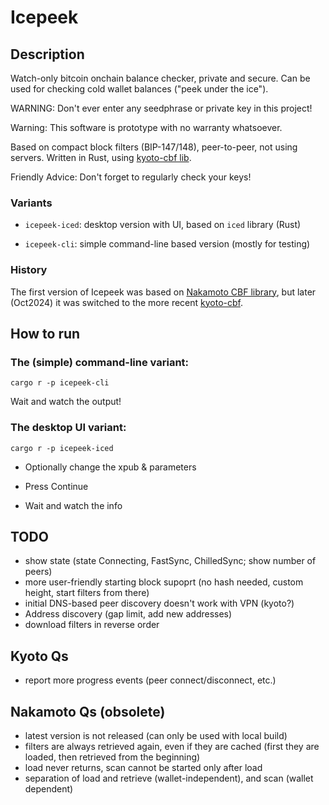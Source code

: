 # Icepeek

## Description
Watch-only bitcoin onchain balance checker, private and secure.
Can be used for checking cold wallet balances ("peek under the ice").

WARNING: Don't ever enter any seedphrase or private key in this project!

Warning: This software is prototype with no warranty whatsoever.

Based on compact block filters (BIP-147/148), peer-to-peer, not using servers.
Written in Rust, using [kyoto-cbf lib](https://github.com/rustaceanrob/kyoto).

Friendly Advice: Don't forget to regularly check your keys!


### Variants

- `icepeek-iced`: desktop version with UI, based on `iced` library (Rust)

- `icepeek-cli`: simple command-line based version (mostly for testing)


### History

The first version of Icepeek was based on
[Nakamoto CBF library](https://github.com/cloudhead/nakamoto),
but later (Oct2024) it was switched to the more recent
[kyoto-cbf](https://github.com/rustaceanrob/kyoto).


## How to run

### The (simple) command-line variant:

```
cargo r -p icepeek-cli
```

Wait and watch the output!


### The desktop UI variant:

```
cargo r -p icepeek-iced
```

- Optionally change the xpub & parameters

- Press Continue

- Wait and watch the info


## TODO

- show state (state Connecting, FastSync, ChilledSync; show number of peers)
- more user-friendly starting block supoprt (no hash needed, custom height, start filters from there)
- initial DNS-based peer discovery doesn't work with VPN (kyoto?)
- Address discovery (gap limit, add new addresses)
- download filters in reverse order


## Kyoto Qs

- report more progress events (peer connect/disconnect, etc.)


## Nakamoto Qs (obsolete)

- latest version is not released (can only be used with local build)
- filters are always retrieved again, even if they are cached (first they are loaded, then retrieved from the beginning)
- load never returns, scan cannot be started only after load
- separation of load and retrieve (wallet-independent), and scan (wallet dependent)

